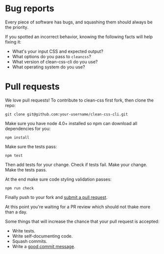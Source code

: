 # Bug reports

Every piece of software has bugs, and squashing them should always be the priority.

If you spotted an incorrect behavior, knowing the following facts will help fixing it:

* What's your input CSS and expected output?
* What options do you pass to `cleancss`?
* What version of clean-css-cli do you use?
* What operating system do you use?

# Pull requests

We love pull requests! To contribute to clean-css first fork, then clone the repo:

```shell
git clone git@github.com:your-username/clean-css-cli.git
```

Make sure you have node 4.0+ installed so npm can download all dependencies for you:

```shell
npm install
```

Make sure the tests pass:

```shell
npm test
```

Then add tests for your change. Check if tests fail. Make your change. Make the tests pass.

At the end make sure code styling validation passes:

```shell
npm run check
```

Finally push to your fork and [submit a pull request](https://github.com/clean-css/clean-css-cli/compare/).

At this point you're waiting for a PR review which should not thake more than a day.

Some things that will increase the chance that your pull request is accepted:

* Write tests.
* Write self-documenting code.
* Squash commits.
* Write a [good commit message](http://tbaggery.com/2008/04/19/a-note-about-git-commit-messages.html).
